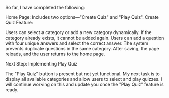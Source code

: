 So far, I have completed the following:

Home Page: Includes two options—"Create Quiz" and "Play Quiz".
Create Quiz Feature:

Users can select a category or add a new category dynamically.
If the category already exists, it cannot be added again.
Users can add a question with four unique answers and select the correct answer.
The system prevents duplicate questions in the same category.
After saving, the page reloads, and the user returns to the home page.

Next Step: Implementing Play Quiz

The "Play Quiz" button is present but not yet functional.
My next task is to display all available categories and allow users to select and play quizzes.
I will continue working on this and update you once the "Play Quiz" feature is ready.
